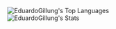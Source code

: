 
  ![EduardoGillung's Top Languages](https://github-readme-stats.vercel.app/api/top-langs/?username=EduardoGillung&theme=dark&show_icons=true&hide_border=true&layout=compact)  
  ![EduardoGillung's Stats](https://github-readme-stats.vercel.app/api?username=EduardoGillung&theme=dark&show_icons=true&hide_border=true&count_private=true)


<!--
**EduardoGillung/EduardoGillung** is a ✨ _special_ ✨ repository because its `README.md` (this file) appears on your GitHub profile.

Here are some ideas to get you started:

- 🔭 I’m currently working on ...
- 🌱 I’m currently learning ...
- 👯 I’m looking to collaborate on ...
- 🤔 I’m looking for help with ...
- 💬 Ask me about ...
- 📫 How to reach me: ...
- 😄 Pronouns: ...
- ⚡ Fun fact: ...
-->
